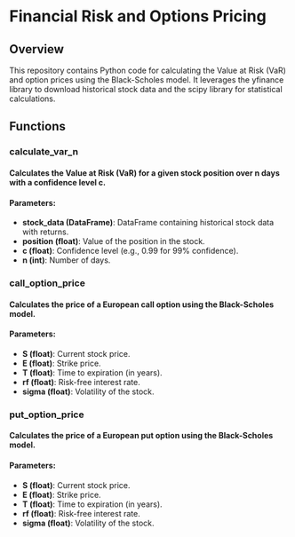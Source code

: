 
# Financial Risk and Options Pricing
## Overview
This repository contains Python code for calculating the Value at Risk (VaR) and option prices using the Black-Scholes model. It leverages the yfinance library to download historical stock data and the scipy library for statistical calculations.

## Functions
### calculate_var_n
#### Calculates the Value at Risk (VaR) for a given stock position over n days with a confidence level c.
#### Parameters:

- **stock_data (DataFrame)**: DataFrame containing historical stock data with returns.
- **position (float)**: Value of the position in the stock.
- **c (float)**: Confidence level (e.g., 0.99 for 99% confidence).
- **n (int)**: Number of days.

### call_option_price
#### Calculates the price of a European call option using the Black-Scholes model.
#### Parameters:

- **S (float)**: Current stock price.
- **E (float)**: Strike price.
- **T (float)**: Time to expiration (in years).
- **rf (float)**: Risk-free interest rate.
- **sigma (float)**: Volatility of the stock.

### put_option_price
#### Calculates the price of a European put option using the Black-Scholes model.
#### Parameters:

- **S (float)**: Current stock price.
- **E (float)**: Strike price.
- **T (float)**: Time to expiration (in years).
- **rf (float)**: Risk-free interest rate.
- **sigma (float)**: Volatility of the stock.


